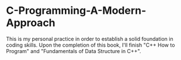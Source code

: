 # C-Programming-A-Modern-Approach

This is my personal practice in order to establish a solid foundation in coding skills.
Upon the completion of this book, I'll finish "C++ How to Program" and "Fundamentals of Data Structure in C++".
